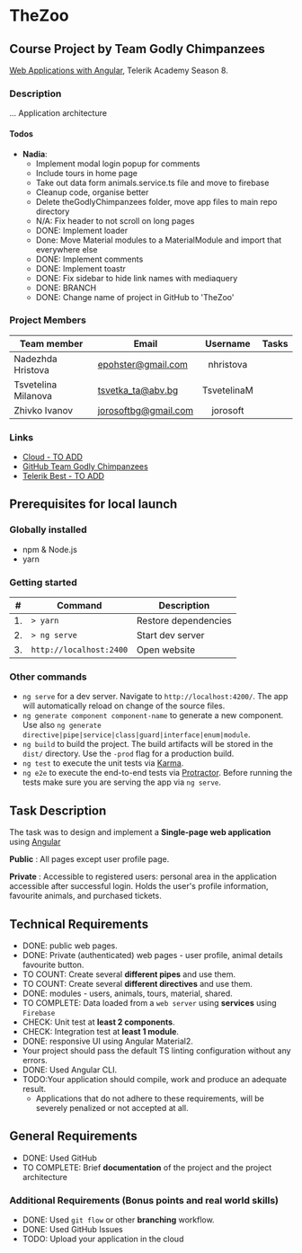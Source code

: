 # TheZoo

## Course Project by Team Godly Chimpanzees

[Web Applications with Angular](telerikacademy.com/courses/courses/Details/441), Telerik Academy Season 8.



### Description
...
Application architecture

#### Todos

- **Nadia**:
    - Implement modal login popup for comments
    - Include tours in home page
    - Take out data form animals.service.ts file and move to firebase
    - Cleanup code, organise better
    - Delete theGodlyChimpanzees folder, move app files to main repo directory
    - N/A: Fix header to not scroll on long pages
    + DONE: Implement loader
    + Done: Move Material modules to a MaterialModule and import that everywhere else
    + DONE: Implement comments
    + DONE: Implement toastr
    + DONE: Fix sidebar to hide link names with mediaquery
    + DONE: BRANCH
    + DONE: Change name of project in GitHub to 'TheZoo'



### Project Members

|     Team member     |        Email         |  Username   | Tasks |
| ------------------- | -------------------- | :---------: | ----- |
| Nadezhda Hristova   | epohster@gmail.com   |  nhristova  |       |
| Tsvetelina Milanova | tsvetka_ta@abv.bg    | TsvetelinaM |       |
| Zhivko Ivanov       | jorosoftbg@gmail.com |  jorosoft   |       |


### Links
- [Cloud - TO ADD]()
- [GitHub Team Godly Chimpanzees](https://github.com/TeamGodlyChimpanzees)
- [Telerik Best - TO ADD](http://)

## Prerequisites for local launch

### Globally installed 
- npm & Node.js
- yarn

### Getting started
|  #  |         Command         |     Description      |
| --- | ----------------------- | -------------------- |
| 1.  | `> yarn`                | Restore dependencies |
| 2.  | `> ng serve`            | Start dev server     |
| 3.  | `http://localhost:2400` | Open website         |


### Other commands
- `ng serve` for a dev server. Navigate to `http://localhost:4200/`. The app will automatically reload on change of the source files.
- `ng generate component component-name` to generate a new component. Use also `ng generate directive|pipe|service|class|guard|interface|enum|module`.
- `ng build` to build the project. The build artifacts will be stored in the `dist/` directory. Use the `-prod` flag for a production build.
- `ng test` to execute the unit tests via [Karma](https://karma-runner.github.io).
- `ng e2e` to execute the end-to-end tests via [Protractor](http://www.protractortest.org/).
Before running the tests make sure you are serving the app via `ng serve`.




## Task Description

The task was to design and implement a **Single-page web application** using [Angular](https://angular.io/)

**Public** : All pages except user profile page.

**Private** : Accessible to registered users: personal area in the application accessible after successful login. Holds the user's profile information, favourite animals, and purchased tickets.

## Technical Requirements

- DONE: public web pages.
- DONE: Private (authenticated) web pages - user profile, animal details favourite button.
- TO COUNT: Create several **different pipes** and use them.
- TO COUNT: Create several **different directives** and use them.
- DONE: modules - users, animals, tours, material, shared.
- TO COMPLETE: Data loaded from a `web server` using **services** using `Firebase`
- CHECK: Unit test at **least 2 components**.
- CHECK: Integration test at **least 1 module**.
- DONE: responsive UI using Angular Material2.
- Your project should pass the default TS linting configuration without any errors.
- DONE: Used Angular CLI.
- TODO:Your application should compile, work and produce an adequate result.
    - Applications that do not adhere to these requirements, will be severely penalized or not accepted at all.

##  General Requirements

- DONE: Used GitHub 
- TO COMPLETE: Brief **documentation** of the project and the project architecture

### Additional Requirements (Bonus points and real world skills)

- DONE: Used `git flow` or other **branching** workflow.
- DONE: Used GitHub Issues
- TODO: Upload your application in the cloud


